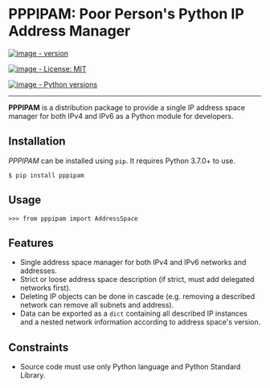 PPPIPAM: Poor Person's Python IP Address Manager
===================================================

[![image - version](https://img.shields.io/pypi/v/pppipam.svg)](https://pypi.python.org/pypi/pppipam)

[![image - License: MIT](https://img.shields.io/pypi/l/pppipam.svg)](https://pypi.python.org/pypi/pppipam)

[![image - Python versions](https://img.shields.io/pypi/pyversions/pppipam.svg)](https://pypi.python.org/pypi/pppipam)

------------------------------------------------------------------------

**PPPIPAM** is a distribution package to provide a single IP address space manager for both IPv4 and IPv6 as a Python module for developers.


Installation
-----------

*PPPIPAM* can be installed using `pip`. It requires Python 3.7.0+ to use.

    $ pip install pppipam



Usage
-----------

    >>> from pppipam import AddressSpace



Features
--------

-   Single address space manager for both IPv4 and IPv6 networks and addresses.
-   Strict or loose address space description (if strict, must add delegated networks first).
-   Deleting IP objects can be done in cascade (e.g. removing a described network can remove all subnets and address).
-   Data can be exported as a `dict` containing all described IP instances and a nested network information according to address space's version.


Constraints
-----------

-   Source code must use only Python language and Python Standard Library.
